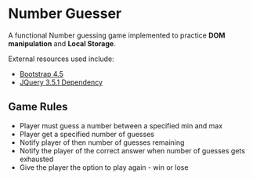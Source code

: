 # Number Guesser

A functional Number guessing game implemented to practice **DOM manipulation** and **Local Storage**.

External resources used include:

- [Bootstrap 4.5](https://getbootstrap.com/docs/4.5/getting-started/introduction)
- [JQuery 3.5.1 Dependency](https://code.jquery.com/)

## Game Rules

- Player must guess a number between a specified min and max
- Player get a specified number of guesses
- Notify player of then number of guesses remaining
- Notify the player of the correct answer when number of guesses gets exhausted
- Give the player the option to play again - win or lose
